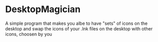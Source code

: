 # DesktopMagician
A simple program that makes you albe to have "sets" of icons on the desktop and swap the icons of your .lnk files on the desktop with other icons, choosen by you
